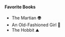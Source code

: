 <h4> Favorite Books </h4>

* The Martian :alien:
* An Old-Fashioned Girl :dress:
* The Hobbit :mountain:
